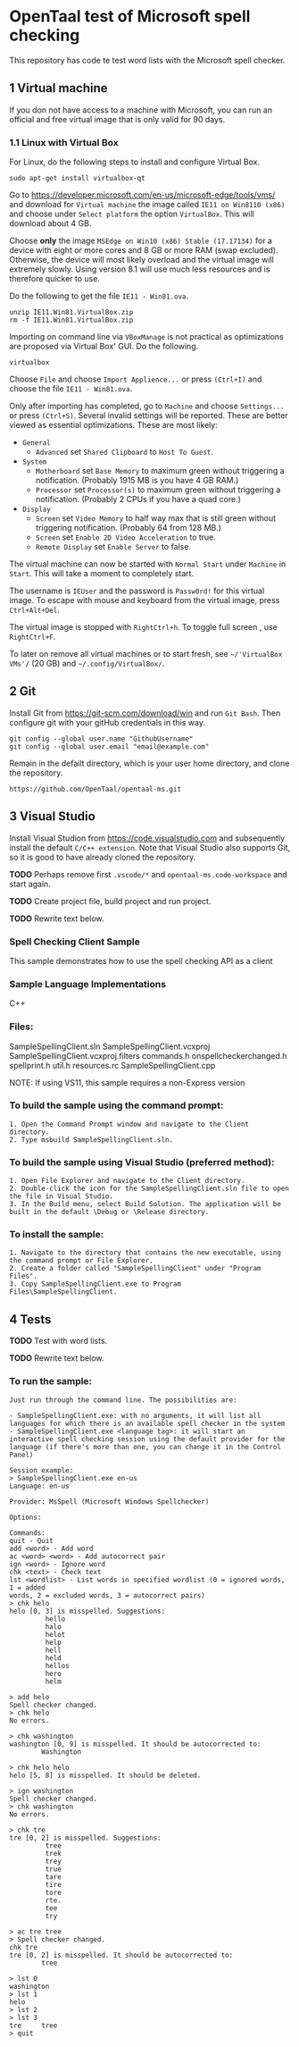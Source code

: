 # OpenTaal test of Microsoft spell checking

This repository has code te test word lists with the Microsoft spell checker.


## 1 Virtual machine

If you don not have access to a machine with Microsoft, you can run an official
and free virtual image that is only valid for 90 days.


### 1.1 Linux with Virtual Box

For Linux, do the following steps to install and configure Virtual Box.

    sudo apt-get install virtualbox-qt

Go to https://developer.microsoft.com/en-us/microsoft-edge/tools/vms/ and
download for `Virtual machine` the image called `IE11 on Win8110 (x86)` and
choose under `Select platform` the option `VirtualBox`. This will download about
4 GB.

Choose **only** the image `MSEdge on Win10 (x86) Stable (17.17134)` for a device
with eight or more cores and 8 GB or more RAM (swap excluded). Otherwise, the
device will most likely overload and the virtual image will extremely slowly.
Using version 8.1 will use much less resources and is therefore quicker to use.

Do the following to get the file `IE11 - Win81.ova`.

    unzip IE11.Win81.VirtualBox.zip
    rm -f IE11.Win81.VirtualBox.zip

Importing on command line via `VBoxManage` is not practical as optimizations are
proposed via Virtual Box' GUI. Do the following.

    virtualbox

Choose `File` and choose `Import Applience...` or press `(Ctrl+I)` and choose
the file `IE11 - Win81.ova`.

Only after importing has completed, go to `Machine` and choose `Settings...` or
press `(Ctrl+S)`. Several invalid settings will be reported. These are better
viewed as essential optimizations. These are most likely:
* `General`
    * `Advanced` set `Shared Clipboard` to `Host To Guest`.
* `System`
    * `Motherboard` set `Base Memory` to maximum green without triggering a
notification. (Probably 1915 MB is you have 4 GB RAM.)
    * `Processor` set `Processor(s)` to maximum green without triggering a
notification. (Probably 2 CPUs if you have a quad core.)
* `Display`
    * `Screen` set `Video Memory` to half way max that is still green without triggering
notification. (Probably 64 from 128 MB.)
    * `Screen` set `Enable 2D Video Acceleration` to true.
    * `Remote Display` set `Enable Server` to false.

The virtual machine can now be started with `Normal Start` under `Machine` in
`Start`. This will take a moment to completely start.

The username is `IEUser` and the password is `Passw0rd!` for this virtual image.
To escape with mouse and keyboard from the virtual image, press `Ctrl+Alt+Del`.

The virtual image is stopped with `RightCtrl+h`. To toggle full screen	, use
`RightCtrl+F`.

To later on remove all virtual machines or to start fresh, see
`~/'VirtualBox VMs'/` (20 GB) and `~/.config/VirtualBox/`.


## 2 Git

Install Git from https://git-scm.com/download/win and run `Git Bash`. Then
configure git with your gitHub credentials in this way.

    git config --global user.name "GithubUsername"
    git config --global user.email "email@example.com"

Remain in the defailt directory, which is your user home directory, and clone
the repository.

    https://github.com/OpenTaal/opentaal-ms.git


## 3 Visual Studio

Install Visual Studion from https://code.visualstudio.com and subsequently
install the default `C/C++ extension`. Note that Visual Studio also supports
Git, so it is good to have already cloned the repository.

**TODO** Perhaps remove first `.vscode/*` and `opentaal-ms.code-workspace` and
start again.

**TODO** Create project file, build project and run project.

**TODO** Rewrite text below.

### Spell Checking Client Sample

This sample demonstrates how to use the spell checking API as a client

### Sample Language Implementations


C++

### Files:

SampleSpellingClient.sln
SampleSpellingClient.vcxproj
SampleSpellingClient.vcxproj.filters
commands.h
onspellcheckerchanged.h
spellprint.h
util.h
resources.rc
SampleSpellingClient.cpp

NOTE: If using VS11, this sample requires a non-Express version

### To build the sample using the command prompt:

    1. Open the Command Prompt window and navigate to the Client directory.
    2. Type msbuild SampleSpellingClient.sln.


### To build the sample using Visual Studio (preferred method):

    1. Open File Explorer and navigate to the Client directory.
    2. Double-click the icon for the SampleSpellingClient.sln file to open the file in Visual Studio.
    3. In the Build menu, select Build Solution. The application will be built in the default \Debug or \Release directory.

### To install the sample:

    1. Navigate to the directory that contains the new executable, using the command prompt or File Explorer.
    2. Create a folder called "SampleSpellingClient" under "Program Files".
    3. Copy SampleSpellingClient.exe to Program Files\SampleSpellingClient.


## 4 Tests

**TODO** Test with word lists.

**TODO** Rewrite text below.

### To run the sample:

    Just run through the command line. The possibilities are:

    - SampleSpellingClient.exe: with no arguments, it will list all languages for which there is an available spell checker in the system
    - SampleSpellingClient.exe <language tag>: it will start an interactive spell checking session using the default provider for the language (if there's more than one, you can change it in the Control Panel)

    Session example:
    > SampleSpellingClient.exe en-us
    Language: en-us

    Provider: MsSpell (Microsoft Windows Spellchecker)
    
    Options:
    
    Commands:
    quit - Quit
    add <word> - Add word
    ac <word> <word> - Add autocorrect pair
    ign <word> - Ignore word
    chk <text> - Check text
    lst <wordlist> - List words in specified wordlist (0 = ignored words, 1 = added
    words, 2 = excluded words, 3 = autocorrect pairs)
    > chk helo
    helo [0, 3] is misspelled. Suggestions:
             hello
             halo
             helot
             help
             hell
             held
             hellos
             hero
             helm
    
    > add helo
    Spell checker changed.
    > chk helo
    No errors.
    
    > chk washington
    washington [0, 9] is misspelled. It should be autocorrected to:
            Washington
    
    > chk helo helo
    helo [5, 8] is misspelled. It should be deleted.
    
    > ign washington
    Spell checker changed.
    > chk washington
    No errors.
    
    > chk tre
    tre [0, 2] is misspelled. Suggestions:
             tree
             trek
             trey
             true
             tare
             tire
             tore
             rte.
             tee
             try
    
    > ac tre tree
    > Spell checker changed.
    chk tre
    tre [0, 2] is misspelled. It should be autocorrected to:
            tree
    
    > lst 0
    washington
    > lst 1
    helo
    > lst 2
    > lst 3
    tre     tree
    > quit
